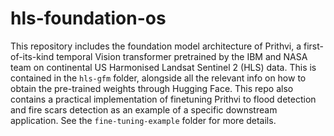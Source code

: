 # hls-foundation-os
This repository includes the foundation model architecture of Prithvi, a first-of-its-kind temporal Vision transformer pretrained by the IBM and NASA team on continental US Harmonised Landsat Sentinel 2 (HLS) data. This is contained in the `hls-gfm` folder, alongside all the relevant info on how to obtain the pre-trained weights through Hugging Face. 
This repo also contains a practical implementation of finetuning Prithvi to flood detection and fire scars detection as an example of a specific downstream application. See the `fine-tuning-example` folder for more details. 
